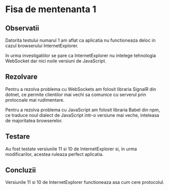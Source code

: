 # Fisa de mentenanta 1

## Observatii

Datorita testului numarul 1 am aflat ca aplicatia nu functioneaza deloc in cazul browserului InternetExplorer.

In urma investigatiilor se pare ca InternetExplorer nu intelege tehnologia WebSocket dar nici noile versiuni de JavaScript.

## Rezolvare

Pentru a rezolva problema cu WebSockets am folosit libraria SignalR din dotnet, ce permite clientilor mai vechi sa comunice cu serverul prin protocoale mai rudimentare.

Pentru a rezolva problema cu JavaScript am folosit libraria Babel din npm, ce traduce noul dialect de JavaScript intr-o versiune mai veche, inteleasa de majoritatea browserelor.

## Testare

Au fost testate versiunile 11 si 10 de InternetExplorer si, in urma modificarilor, acestea ruleaza perfect aplicatia.

## Concluzii

Versiunile 11 si 10 de InternetExplorer functioneaza asa cum cere protocolul.